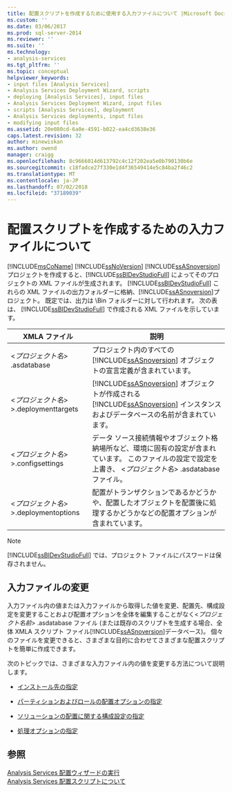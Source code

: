 ```yaml
---
title: 配置スクリプトを作成するために使用する入力ファイルについて |Microsoft Docs
ms.custom: ''
ms.date: 03/06/2017
ms.prod: sql-server-2014
ms.reviewer: ''
ms.suite: ''
ms.technology:
- analysis-services
ms.tgt_pltfrm: ''
ms.topic: conceptual
helpviewer_keywords:
- input files [Analysis Services]
- Analysis Services Deployment Wizard, scripts
- deploying [Analysis Services], input files
- Analysis Services Deployment Wizard, input files
- scripts [Analysis Services], deployment
- Analysis Services deployments, input files
- modifying input files
ms.assetid: 20e080cd-6a0e-4591-b022-ea4cd3638e36
caps.latest.revision: 32
author: minewiskan
ms.author: owend
manager: craigg
ms.openlocfilehash: 8c9666014d613792c4c12f202ea5e0b790130b6e
ms.sourcegitcommit: c18fadce27f330e1d4f36549414e5c84ba2f46c2
ms.translationtype: MT
ms.contentlocale: ja-JP
ms.lasthandoff: 07/02/2018
ms.locfileid: "37189039"
---
```

# <a name="understanding-the-input-files-used-to-create-the-deployment-script"></a>配置スクリプトを作成するための入力ファイルについて
  [!INCLUDE[msCoName](../../includes/msconame-md.md)] [!INCLUDE[ssNoVersion](../../includes/ssnoversion-md.md)] [!INCLUDE[ssASnoversion](../../includes/ssasnoversion-md.md)] プロジェクトを作成すると、[!INCLUDE[ssBIDevStudioFull](../../includes/ssbidevstudiofull-md.md)] によってそのプロジェクトの XML ファイルが生成されます。 [!INCLUDE[ssBIDevStudioFull](../../includes/ssbidevstudiofull-md.md)] これらの XML ファイルの出力フォルダーに格納、[!INCLUDE[ssASnoversion](../../includes/ssasnoversion-md.md)]プロジェクト。 既定では、出力は \Bin フォルダーに対して行われます。 次の表は、 [!INCLUDE[ssBIDevStudioFull](../../includes/ssbidevstudiofull-md.md)] で作成される XML ファイルを示しています。  
  
|XMLA ファイル|説明|  
|---------------|-----------------|  
|\<*プロジェクト名*> .asdatabase|プロジェクト内のすべての [!INCLUDE[ssASnoversion](../../includes/ssasnoversion-md.md)] オブジェクトの宣言定義が含まれています。|  
|\<*プロジェクト名*> >.deploymenttargets|[!INCLUDE[ssASnoversion](../../includes/ssasnoversion-md.md)] オブジェクトが作成される [!INCLUDE[ssASnoversion](../../includes/ssasnoversion-md.md)] インスタンスおよびデータベースの名前が含まれています。|  
|\<*プロジェクト名*> >.configsettings|データ ソース接続情報やオブジェクト格納場所など、環境に固有の設定が含まれています。 このファイルの設定で設定を上書き、 \<*プロジェクト名*> .asdatabase ファイル。|  
|\<*プロジェクト名*> >.deploymentoptions|配置がトランザクションであるかどうかや、配置したオブジェクトを配置後に処理するかどうかなどの配置オプションが含まれています。|  
  
> [!NOTE]  
>  [!INCLUDE[ssBIDevStudioFull](../../includes/ssbidevstudiofull-md.md)] では、プロジェクト ファイルにパスワードは保存されません。  
  
## <a name="modifying-the-input-files"></a>入力ファイルの変更  
 入力ファイル内の値または入力ファイルから取得した値を変更、配置先、構成設定を変更することおよび配置オプションを全体を編集することがなく\<*プロジェクト名前*> .asdatabase ファイル (または既存のスクリプトを生成する場合、全体 XMLA スクリプト ファイル[!INCLUDE[ssASnoversion](../../includes/ssasnoversion-md.md)]データベース)。 個々のファイルを変更できると、さまざまな目的に合わせてさまざまな配置スクリプトを簡単に作成できます。  
  
 次のトピックでは、さまざまな入力ファイル内の値を変更する方法について説明します。  
  
-   [インストール先の指定](deployment-script-files-specifying-the-installation-target.md)  
  
-   [パーティションおよびロールの配置オプションの指定](deployment-script-files-partition-and-role-deployment-options.md)  
  
-   [ソリューションの配置に関する構成設定の指定](deployment-script-files-solution-deployment-config-settings.md)  
  
-   [処理オプションの指定](deployment-script-files-specifying-processing-options.md)  
  
## <a name="see-also"></a>参照  
 [Analysis Services 配置ウィザードの実行](running-the-analysis-services-deployment-wizard.md)   
 [Analysis Services 配置スクリプトについて](understanding-the-analysis-services-deployment-script.md)  
  
  
